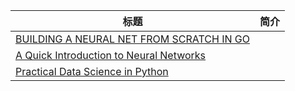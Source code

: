 | 标题                                                         | 简介 |
| ------------------------------------------------------------ | ---- |
| [BUILDING A NEURAL NET FROM SCRATCH IN GO](https://www.datadan.io/building-a-neural-net-from-scratch-in-go/?from=hackcv&hmsr=hackcv.com&utm_medium=hackcv.com&utm_source=hackcv.com) |      |
| [A Quick Introduction to Neural Networks](https://ujjwalkarn.me/2016/08/09/quick-intro-neural-networks/?from=hackcv&hmsr=hackcv.com&utm_medium=hackcv.com&utm_source=hackcv.com) |      |
| [Practical Data Science in Python](https://radimrehurek.com/data_science_python/?from=hackcv&hmsr=hackcv.com&utm_medium=hackcv.com&utm_source=hackcv.com) |      |